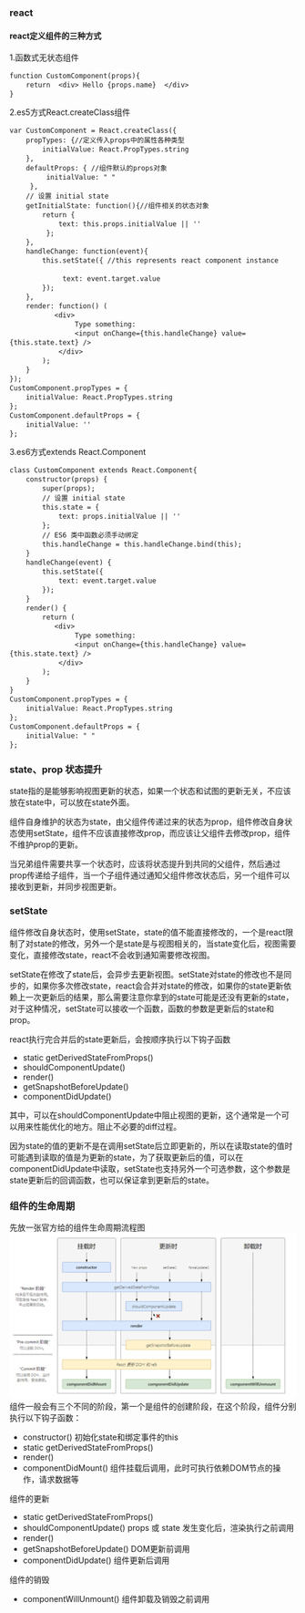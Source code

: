 ### react
#### react定义组件的三种方式
1.函数式无状态组件
<pre><code>function CustomComponent(props){
    return 	&lt;div&gt; Hello {props.name}	&lt;/div&gt;
}
</code></pre>
2.es5方式React.createClass组件
<pre><code>var CustomComponent = React.createClass({
    propTypes: {//定义传入props中的属性各种类型        
        initialValue: React.PropTypes.string
    },
    defaultProps: { //组件默认的props对象       
         initialValue: " "
     },
    // 设置 initial state    
    getInitialState: function(){//组件相关的状态对象        
        return {
            text: this.props.initialValue || ''      
         };
    },
    handleChange: function(event){
        this.setState({ //this represents react component instance       
             text: event.target.value
        });
    },
    render: function() (
           &lt;div&gt;
                Type something:
                &lt;input onChange={this.handleChange} value={this.state.text} /&gt;
            &lt;/div&gt;
        );
    }
});
CustomComponent.propTypes = {
    initialValue: React.PropTypes.string
};
CustomComponent.defaultProps = {
    initialValue: ''
};
</code></pre>

3.es6方式extends React.Component
<pre><code>class CustomComponent extends React.Component{
    constructor(props) {
        super(props);
        // 设置 initial state       
        this.state = {
            text: props.initialValue || ''        
        };
        // ES6 类中函数必须手动绑定        
        this.handleChange = this.handleChange.bind(this);
    }
    handleChange(event) {
        this.setState({
            text: event.target.value
        });
    }
    render() {
        return (
           &lt;div&gt;
                Type something:
                &lt;input onChange={this.handleChange} value={this.state.text} /&gt;
            &lt;/div&gt;
        );
    }
}
CustomComponent.propTypes = {
    initialValue: React.PropTypes.string
};
CustomComponent.defaultProps = {
    initialValue: " "
};
</code></pre>

### state、prop 状态提升
state指的是能够影响视图更新的状态，如果一个状态和试图的更新无关，不应该放在state中，可以放在state外面。


组件自身维护的状态为state，由父组件传递过来的状态为prop，组件修改自身状态使用setState，组件不应该直接修改prop，而应该让父组件去修改prop，组件不维护prop的更新。

当兄弟组件需要共享一个状态时，应该将状态提升到共同的父组件，然后通过prop传递给子组件，当一个子组件通过通知父组件修改状态后，另一个组件可以接收到更新，并同步视图更新。

### setState
组件修改自身状态时，使用setState，state的值不能直接修改的，一个是react限制了对state的修改，另外一个是state是与视图相关的，当state变化后，视图需要变化，直接修改state，react不会收到通知需要修改视图。

setState在修改了state后，会异步去更新视图。setState对state的修改也不是同步的，如果你多次修改state，react会合并对state的修改，如果你的state更新依赖上一次更新后的结果，那么需要注意你拿到的state可能是还没有更新的state，对于这种情况，setState可以接收一个函数，函数的参数是更新后的state和prop。

react执行完合并后的state更新后，会按顺序执行以下钩子函数
+ static getDerivedStateFromProps()
+ shouldComponentUpdate()
+ render()
+ getSnapshotBeforeUpdate()
+ componentDidUpdate()

其中，可以在shouldComponentUpdate中阻止视图的更新，这个通常是一个可以用来性能优化的地方。阻止不必要的diff过程。

因为state的值的更新不是在调用setState后立即更新的，所以在读取state的值时可能遇到读取的值是为更新的state，为了获取更新后的值，可以在componentDidUpdate中读取，setState也支持另外一个可选参数，这个参数是state更新后的回调函数，也可以保证拿到更新后的state。

### 组件的生命周期
先放一张官方给的组件生命周期流程图
![react组件生命周期](../assert/img/react_hooks.PNG)
组件一般会有三个不同的阶段，第一个是组件的创建阶段，在这个阶段，组件分别执行以下钩子函数：
+ constructor() 初始化state和绑定事件的this
+ static getDerivedStateFromProps()
+ render()
+ componentDidMount()   组件挂载后调用，此时可执行依赖DOM节点的操作，请求数据等


组件的更新
+ static getDerivedStateFromProps()
+ shouldComponentUpdate()   props 或 state 发生变化后，渲染执行之前调用
+ render()
+ getSnapshotBeforeUpdate() DOM更新前调用
+ componentDidUpdate()  组件更新后调用

组件的销毁
+ componentWillUnmount()    组件卸载及销毁之前调用

